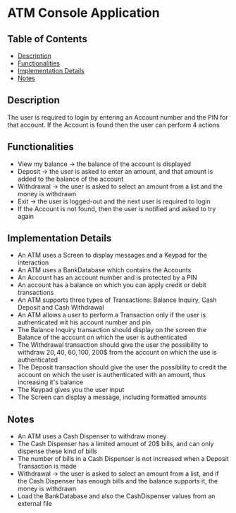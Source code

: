# ATM Console Application

## Table of Contents
- [Description](#description)
- [Functionalities](#functionalities)
- [Implementation Details](#implementation-details)
- [Notes](#Notes)

## Description
The user is required to login by entering an Account number and the PIN for that account.
If the Account is found then the user can perform 4 actions

## Functionalities
- View my balance -> the balance of the account is displayed
- Deposit -> the user is asked to enter an amount, and that amount is added to the balance of the account
- Withdrawal -> the user is asked to select an amount from a list and the money is withdrawn
- Exit -> the user is logged-out and the next user is required to login
- If the Account is not found, then the user is notified and asked to try again

## Implementation Details
- An ATM uses a Screen to display messages and a Keypad for the interaction
- An ATM uses a BankDatabase which contains the Accounts
- An Account has an account number and is protected by a PIN
- An account has a balance on which you can apply credit or debit transactions
- An ATM supports three types of Transactions: Balance Inquiry, Cash Deposit and Cash Withdrawal
- An ATM allows a user to perform a Transaction only if the user is authenticated wit his account number and pin
- The Balance Inquiry transaction should display on the screen the Balance of the account on which the user is authenticated
- The Withdrawal transaction should give the user the possibility to withdraw 20$, 40$, 60$, 100$, 200$ from the account on which the use is authenticated
- The Deposit transaction should give the user the possibility to credit the account on which the user is authenticated with an amount, thus increasing it's balance
- The Keypad gives you the user input
- The Screen can display a message, including formatted amounts

## Notes
- An ATM uses a Cash Dispenser to withdraw money
- The Cash Dispenser has a limited amount of 20$ bills, and can only dispense these kind of bills
- The number of bills in a Cash Dispenser is not increased when a Deposit Transaction is made
- Withdrawal -> the user is asked to select an amount from a list, and if the Cash Dispenser has enough bills and the balance supports it, the money is withdrawn
- Load the BankDatabase and also the CashDispenser values from an external file
